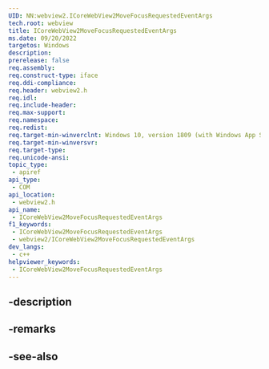 ```yaml
---
UID: NN:webview2.ICoreWebView2MoveFocusRequestedEventArgs
tech.root: webview
title: ICoreWebView2MoveFocusRequestedEventArgs
ms.date: 09/20/2022
targetos: Windows
description: 
prerelease: false
req.assembly: 
req.construct-type: iface
req.ddi-compliance: 
req.header: webview2.h
req.idl: 
req.include-header: 
req.max-support: 
req.namespace: 
req.redist: 
req.target-min-winverclnt: Windows 10, version 1809 (with Windows App SDK 1.1 or later)
req.target-min-winversvr: 
req.target-type: 
req.unicode-ansi: 
topic_type:
 - apiref
api_type:
 - COM
api_location:
 - webview2.h
api_name:
 - ICoreWebView2MoveFocusRequestedEventArgs
f1_keywords:
 - ICoreWebView2MoveFocusRequestedEventArgs
 - webview2/ICoreWebView2MoveFocusRequestedEventArgs
dev_langs:
 - c++
helpviewer_keywords:
 - ICoreWebView2MoveFocusRequestedEventArgs
---
```


## -description

## -remarks

## -see-also


